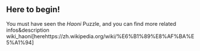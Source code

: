 ## Here to begin!

You must have seen the *Haoni* Puzzle, and you can find more related infos&description wiki_haoni[herehttps://zh.wikipedia.org/wiki/%E6%B1%89%E8%AF%BA%E5%A1%94]

